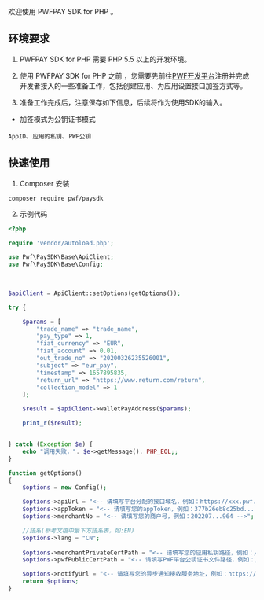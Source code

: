 欢迎使用 PWFPAY SDK for PHP 。

## 环境要求
1. PWFPAY SDK for PHP 需要 PHP 5.5 以上的开发环境。

2. 使用 PWFPAY SDK for  PHP 之前 ，您需要先前往[PWF开发平台](https://pwf.com/)注册并完成开发者接入的一些准备工作，包括创建应用、为应用设置接口加签方式等。

3. 准备工作完成后，注意保存如下信息，后续将作为使用SDK的输入。

* 加签模式为公钥证书模式

`AppID`、`应用的私钥`、`PWF公钥`


## 快速使用

1. Composer 安装
```
composer require pwf/paysdk 
```

2. 示例代码
```php
<?php

require 'vendor/autoload.php';

use Pwf\PaySDK\Base\ApiClient;
use Pwf\PaySDK\Base\Config;
    
    

$apiClient = ApiClient::setOptions(getOptions());

try {

    $params = [
        "trade_name" => "trade_name",
        "pay_type" => 1,
        "fiat_currency" => "EUR",
        "fiat_account" => 0.01,
        "out_trade_no" => "20200326235526001",
        "subject" => "eur_pay",
        "timestamp" => 1657895835,
        "return_url" => "https://www.return.com/return",
        "collection_model" => 1
    ];

    $result = $apiClient->walletPayAddress($params);

    print_r($result);


} catch (Exception $e) {
    echo "调用失败，". $e->getMessage(). PHP_EOL;;
}

function getOptions()
{
    $options = new Config();

    $options->apiUrl = "<-- 请填写平台分配的接口域名，例如：https://xxx.pwf.com/ -->";
    $options->appToken = "<-- 请填写您的appToken，例如：377b26eb8c25bd... -->";
    $options->merchantNo = "<-- 请填写您的商户号，例如：202207...964 -->";

    //語系(參考文檔中最下方語系表，如:EN)
    $options->lang = "CN";
    
    $options->merchantPrivateCertPath = "<-- 请填写您的应用私钥路径，例如：/foo/MyPrivateKey.pem -->";
    $options->pwfPublicCertPath = "<-- 请填写PWF平台公钥证书文件路径，例如：/foo/PwfPublicKey.pem -->";

    $options->notifyUrl = "<-- 请填写您的异步通知接收服务地址，例如：https://www.notify.com/notify -->";
    return $options;
}

```
